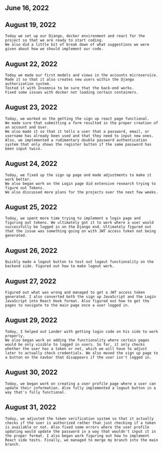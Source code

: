 ## June 16, 2022

## August 19, 2022
    Today we set up our Django, docker environment and react for the project so that we are ready to start coding. 
    We also did a little bit of break down of what suggestions we were given about how we should implement our code.
## August 22, 2022
    Today we made our first models and views in the accounts microservice.
    Made it so that it also creates new users within the Django authorization system.
    Tested it with Insomnia to be sure that the back-end works.
    Fixed some issues with docker not loading certain containers.

## August 23, 2022
    Today, we worked on the getting the sign up react page functional.
    We made sure that submitting a form resulted in the proper creation of an account and User.
    We also made it so that it tells a user that a password, email, or username has already been used and that they need to input new ones.
    Also, we implemented a rudimentary double password authentication system that only shows the register button if the same password has been input twice.

## August 24, 2022
    Today, we fixed up the sign up page and made adjustments to make it work better.
    We also began work on the Login page did extensive research trying to figure out Tokens.
    We also discussed more plans for the projects over the next few weeks.

## August 25, 2022
    Today, we spent more time trying to implement a login page and figuring out tokens. We ultimately got it to work where a user would successfully be logged in on the Django end. Ultimately figured out that the issue was something going on with JWT access token not being generated.

## August 26, 2022
    Quickly made a logout button to test out logout functionality on the backend side. Figured out how to make logout work.

## August 27, 2022
    Figured out what was wrong and managed to get a JWT access token generated. I also converted both the sign up JavaScript and the Login JavaScript into React Hook format. Also figured out how to get the pages to navigate to the main page once a user logged in.

## August 29, 2022
    Today, I helped out Lander with getting login code on his side to work properly.
    We also began work on adding the functionality where certain pages would be only visible to logged in users. So far, it only checks whether the user has a token or not, which we will have to adjust later to actually check credentials. We also moved the sign up page to a button on the navbar that disappears if the user isn't logged in.

## August 30, 2022
    Today, we began work on creating a user profile page where a user can update their information. Also fully implemented a logout button in a way that's fully functional.

## August 31, 2022
    Today, we adjusted the token verification system so that it actually checks if the user is authorized rather than just checking if a token is available or not. Also fixed some errors where the user profile updating would update the password in a way that wouldn't input it in the proper format. I also began work figuring out how to implement  React side tests. Finally, we managed to merge my branch into the main branch.
